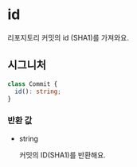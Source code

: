 # id

리포지토리 커밋의 id (SHA1)를 가져와요.

## 시그니처

```ts
class Commit {
  id(): string;
}
```

### 반환 값

<ul class="param-ul">
  <li class="param-li param-li-root">
    <span class="param-type">string</span>
    <br>
    <p class="param-description">커밋의 ID(SHA1)를 반환해요.</p>
  </li>
</ul>